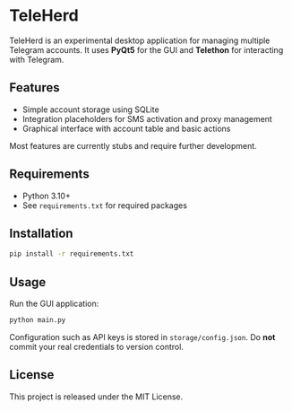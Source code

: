 # TeleHerd

TeleHerd is an experimental desktop application for managing multiple Telegram accounts. It uses **PyQt5** for the GUI and **Telethon** for interacting with Telegram.

## Features

- Simple account storage using SQLite
- Integration placeholders for SMS activation and proxy management
- Graphical interface with account table and basic actions

Most features are currently stubs and require further development.

## Requirements

- Python 3.10+
- See `requirements.txt` for required packages

## Installation

```bash
pip install -r requirements.txt
```

## Usage

Run the GUI application:

```bash
python main.py
```

Configuration such as API keys is stored in `storage/config.json`. Do **not** commit your real credentials to version control.

## License

This project is released under the MIT License.
